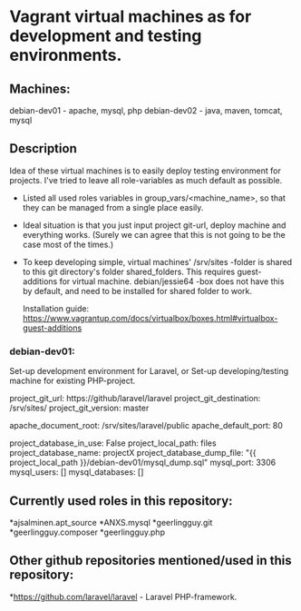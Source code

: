 # Vagrant virtual machines as for development and testing environments.

## Machines:
  debian-dev01 - apache, mysql, php
  debian-dev02 - <In progress> java, maven, tomcat, mysql

## Description
Idea of these virtual machines is to easily deploy testing environment for projects.
I've tried to leave all role-variables as much default as possible.

- Listed all used roles variables in group_vars/<machine_name>, so that
  they can be managed from a single place easily.

- Ideal situation is that you just input project git-url, deploy machine and
  everything works.
  (Surely we can agree that this is not going to be the case most of the times.)

- To keep developing simple, virtual machines' /srv/sites -folder is shared
  to this git directory's folder shared_folders. This requires guest-additions
  for virtual machine. debian/jessie64 -box does not have this by default,
  and need to be installed for shared folder to work.

  Installation guide:
  https://www.vagrantup.com/docs/virtualbox/boxes.html#virtualbox-guest-additions

### debian-dev01:
  Set-up development environment for Laravel, or Set-up developing/testing
  machine for existing PHP-project.

  project_git_url: https://github/laravel/laravel
  project_git_destination: /srv/sites/
  project_git_version: master

  apache_document_root: /srv/sites/laravel/public
  apache_default_port: 80

  project_database_in_use: False
  project_local_path: files
  project_database_name: projectX
  project_database_dump_file: "{{ project_local_path }}/debian-dev01/mysql_dump.sql"
  mysql_port: 3306
  mysql_users: []
  mysql_databases: []


## Currently used roles in this repository:
  *ajsalminen.apt_source
  *ANXS.mysql
  *geerlingguy.git
  *geerlingguy.composer
  *geerlingguy.php

## Other github repositories mentioned/used in this repository:
  *https://github.com/laravel/laravel - Laravel PHP-framework.
